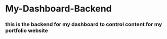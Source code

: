 # My-Dashboard-Backend
### this is the backend for my dashboard to control content for my portfolio website
